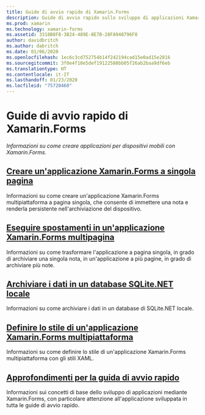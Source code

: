 ```yaml
---
title: Guide di avvio rapido di Xamarin.Forms
description: Guide di avvio rapido sullo sviluppo di applicazioni Xamarin.Forms con Visual Studio e Visual Studio per Mac.
ms.prod: xamarin
ms.technology: xamarin-forms
ms.assetid: 3318B8F8-3B24-489E-8E7B-28FA948796F8
author: davidbritch
ms.author: dabritch
ms.date: 01/06/2020
ms.openlocfilehash: 1ec6c3cd752754b14f242194cad15e0ad15e2816
ms.sourcegitcommit: 3f0e4f10e5def19122588bb05f26ab2baa9df6eb
ms.translationtype: HT
ms.contentlocale: it-IT
ms.lasthandoff: 01/23/2020
ms.locfileid: "75720460"
---
```

# <a name="xamarinforms-quickstarts"></a>Guide di avvio rapido di Xamarin.Forms

_Informazioni su come creare applicazioni per dispositivi mobili con Xamarin.Forms._

## <a name="create-a-single-page-xamarinforms-applicationsingle-pagemd"></a>[Creare un'applicazione Xamarin.Forms a singola pagina](single-page.md)

Informazioni su come creare un'applicazione Xamarin.Forms multipiattaforma a pagina singola, che consente di immettere una nota e renderla persistente nell'archiviazione del dispositivo.

## <a name="perform-navigation-in-a-multi-page-xamarinforms-applicationmulti-pagemd"></a>[Eseguire spostamenti in un'applicazione Xamarin.Forms multipagina](multi-page.md)

Informazioni su come trasformare l'applicazione a pagina singola, in grado di archiviare una singola nota, in un'applicazione a più pagine, in grado di archiviare più note.

## <a name="store-data-in-a-local-sqlitenet-databasedatabasemd"></a>[Archiviare i dati in un database SQLite.NET locale](database.md)

Informazioni su come archiviare i dati in un database di SQLite.NET locale.

## <a name="style-a-cross-platform-xamarinforms-applicationstylingmd"></a>[Definire lo stile di un'applicazione Xamarin.Forms multipiattaforma](styling.md)

Informazioni su come definire lo stile di un'applicazione Xamarin.Forms multipiattaforma con gli stili XAML.

## <a name="quickstart-deep-divedeepdivemd"></a>[Approfondimenti per la guida di avvio rapido](deepdive.md)

Informazioni sui concetti di base dello sviluppo di applicazioni mediante Xamarin.Forms, con particolare attenzione all'applicazione sviluppata in tutta le guide di avvio rapido.
